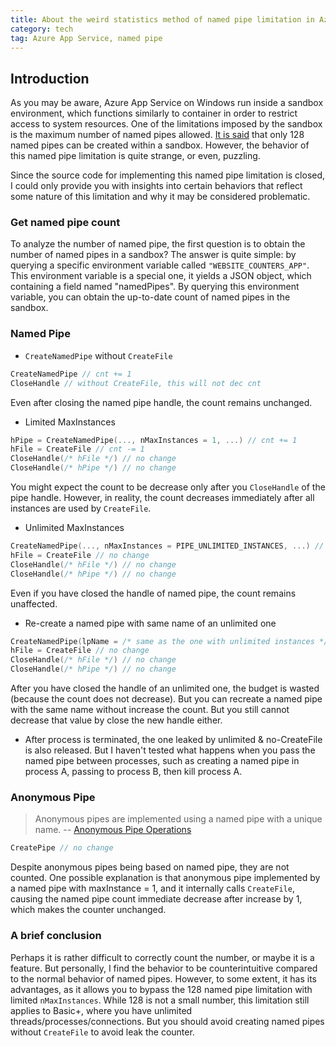 ```yaml
---
title: About the weird statistics method of named pipe limitation in Azure App Service sandbox
category: tech
tag: Azure App Service, named pipe
---
```


## Introduction
As you may be aware, Azure App Service on Windows run inside a sandbox environment, which functions similarly to container in order to restrict access to system resources. One of the limitations imposed by the sandbox is the maximum number of named pipes allowed. [It is said](https://github.com/projectkudu/kudu/wiki/Azure-Web-App-sandbox#per-sandbox-per-appper-site-numerical-limits) that only 128 named pipes can be created within a sandbox. However, the behavior of this named pipe limitation is quite strange, or even, puzzling.

Since the source code for implementing this named pipe limitation is closed, I could only provide you with insights into certain behaviors that reflect some nature of this limitation and why it may be considered problematic.


### Get named pipe count
To analyze the number of named pipe, the first question is to obtain the number of named pipes in a sandbox?
The answer is quite simple: by querying a specific environment variable called `"WEBSITE_COUNTERS_APP"`.
This environment variable is a special one, it yields a JSON object, which containing a field named "namedPipes". By querying this environment variable, you can obtain the up-to-date count of named pipes in the sandbox.


### Named Pipe
- `CreateNamedPipe` without `CreateFile`
```c++
CreateNamedPipe // cnt += 1
CloseHandle // without CreateFile, this will not dec cnt
```
Even after closing the named pipe handle, the count remains unchanged.

- Limited MaxInstances
```c++
hPipe = CreateNamedPipe(..., nMaxInstances = 1, ...) // cnt += 1
hFile = CreateFile // cnt -= 1
CloseHandle(/* hFile */) // no change
CloseHandle(/* hPipe */) // no change
```
You might expect the count to be decrease only after you `CloseHandle` of the pipe handle. However, in reality, the count decreases immediately after all instances are used by `CreateFile`.

- Unlimited MaxInstances
```c++
CreateNamedPipe(..., nMaxInstances = PIPE_UNLIMITED_INSTANCES, ...) // cnt += 1
hFile = CreateFile // no change
CloseHandle(/* hFile */) // no change
CloseHandle(/* hPipe */) // no change
```
Even if you have closed the handle of named pipe, the count remains unaffected.

- Re-create a named pipe with same name of an unlimited one
```c++
CreateNamedPipe(lpName = /* same as the one with unlimited instances */, ...) // no change
hFile = CreateFile // no change
CloseHandle(/* hFile */) // no change
CloseHandle(/* hPipe */) // no change
```
After you have closed the handle of an unlimited one, the budget is wasted (because the count does not decrease). But you can recreate a named pipe with the same name without increase the count.
But you still cannot decrease that value by close the new handle either.

- After process is terminated, the one leaked by unlimited & no-CreateFile is also released. But I haven't tested what happens when you pass the named pipe between processes, such as creating a named pipe in process A, passing to process B, then kill process A.


### Anonymous Pipe
> Anonymous pipes are implemented using a named pipe with a unique name.
> -- [Anonymous Pipe Operations](https://learn.microsoft.com/en-us/windows/win32/ipc/anonymous-pipe-operations)

```c++
CreatePipe // no change
```
Despite anonymous pipes being based on named pipe, they are not counted.
One possible explanation is that anonymous pipe implemented by a named pipe with maxInstance = 1, and it internally calls `CreateFile`, causing the named pipe count immediate decrease after increase by 1, which makes the counter unchanged.


### A brief conclusion
Perhaps it is rather difficult to correctly count the number, or maybe it is a feature. But personally, I find the behavior to be counterintuitive compared to the normal behavior of named pipes.
However, to some extent, it has its advantages, as it allows you to bypass the 128 named pipe limitation with limited `nMaxInstances`. While 128 is not a small number, this limitation still applies to Basic+, where you have unlimited threads/processes/connections. But you should avoid creating named pipes without `CreateFile` to avoid leak the counter.
